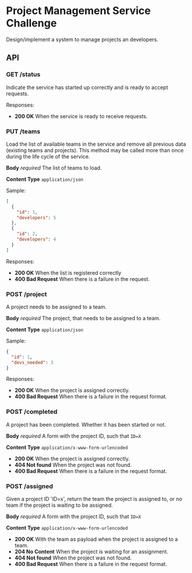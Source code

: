 ﻿# Project Management Service Challenge

Design/implement a system to manage projects an developers.


## API

### GET /status

Indicate the service has started up correctly and is ready to accept requests.

Responses:
- **200 OK** When the service is ready to receive requests.

### PUT /teams

Load the list of available teams in the service and remove all previous data (existing teams and projects).
This method may be called more than once during the life cycle of the service.

**Body** _required_ The list of teams to load.

**Content Type** `application/json`

Sample:

```json
[
  {
    "id": 1,
    "developers": 5
  },
  {
    "id": 2,
    "developers": 4
  }
]
```

Responses:
- **200 OK** When the list is registered correctly
- **400 Bad Request** When there is a failure in the request.

### POST /project

A project needs to be assigned to a team.

**Body** _required_ The project, that needs to be assigned to a team.

**Content Type** `application/json`

Sample:

```json
{
  "id": 1,
  "devs_needed": 3
}
```

Responses:

- **200 OK** When the project is assigned correctly.
- **400 Bad Request** When there is a failure in the request format.

### POST /completed

A project has been completed. Whether it has been started or not.

**Body** _required_ A form with the project ID, such that `ID=X`

**Content Type** `application/x-www-form-urlencoded`

- **200 OK** When the project is assigned correctly.
- **404 Not found** When the project was not found.
- **400 Bad Request** When there is a failure in the request format.

### POST /assigned

Given a project ID 'ID=x', return the team the project is assigned to, or no team if the project is waiting to be assigned.

**Body** _required_ A form with the project ID, such that `ID=X`

**Content Type** `application/x-www-form-urlencoded`

- **200 OK** With the team as payload when the project is assigned to a team.
- **204 No Content** When the project is waiting for an assignment.
- **404 Not found** When the project was not found.
- **400 Bad Request** When there is a failure in the request format.

